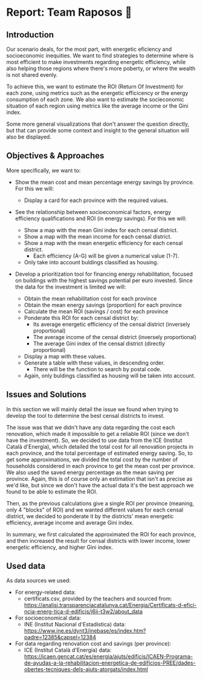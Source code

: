 # Report: Team Raposos 🦊

## Introduction

Our scenario deals, for the most part, with energetic eficiency and socioeconomic inequities. We want to find strategies to determine where is most efficient to make investments regarding energetic efficiency, while also helping those regions where there's more poberty, or where the wealth is not shared evenly. 

To achieve this, we want to estimate the ROI (Return Of Investment) for each zone, using metrics such as the energetic efficicency or the energy consumption of each zone. We also want to estimate the socieconomic situation of each region using metrics like the average income or the Gini index.

Some more general visualizations that don't answer the question directly, but that can provide some context and insight to the general situation will also be displayed.

## Objectives & Approaches

More specifically, we want to:

- Show the mean cost and mean percentage energy savings by province. For this we will:
    - Display a card for each province with the required values.

- See the relationship between socioeconomical factors, energy efficiency qualifications and ROI (in energy savings). For this we will:
    - Show a map with the mean Gini index for each censal district.
    - Show a map with the mean income for each censal district.
    - Show a map with the mean energetic efficiency for each censal district.
        - Each efficiency (A-G) will be given a numerical value (1-7).
    - Only take into account buldings classified as housing.    

- Develop a prioritization tool for financing energy rehabilitation, focused on buildings with the highest savings potential per euro invested. Since the data for the investment is limited we will:
    - Obtain the mean rehabilitation cost for each province
    - Obtain the mean energy savings (proportion) for each province
    - Calculate the mean ROI (savings / cost) for each province
    - Ponderate this ROI for each censal district by:
        - Its average energetic efficiency of the censal district (inversely proportional)
        - The average income of the censal district (inversely proportional)
        - The average Gini index of the censal district (directly proportional)
    - Display a map with these values.
    - Generate a table with these values, in descending order.
        - There will be the function to search by postal code.
    - Again, only buldings classified as housing will be taken into account.

## Issues and Solutions

In this section we will mainly detail the issue we found when trying to develop the tool to determine the best censal districts to invest.

The issue was that we didn't have any data regarding the cost each renovation, which made it impossible to get a reliable ROI (since we don't have the investment). So, we decided to use data from the ICE (Institut Català d'Energia), which detailed the total cost for all renovation projects in each province, and the total percentage of estimated energy saving. So, to get some approximations, we divided the total cost by the number of households considered in each province to get the mean cost per province. We also used the saved energy percentage as the mean saving per province. Again, this is of course only an estimation that isn't as precise as we'd like, but since we don't have the actual data it's the best approach we found to be able to estimate the ROI. 

Then, as the previous calculations give a single ROI per province (meaning, only 4 "blocks" of ROI) and we wanted different values for each censal district, we decided to ponderate it by the districts' mean energetic efficiency, average income and average Gini index.

In summary, we first calculated the approximated the ROI for each province, and then increased the result for censal districts with lower income, lower energetic efficiency, and higher Gini index.

## Used data 

As data sources we used:
- For energy-related data:
    - certificats.csv, provided by the teachers and sourced from: https://analisi.transparenciacatalunya.cat/Energia/Certificats-d-efici-ncia-energ-tica-d-edificis/j6ii-t3w2/about_data
- For socioeconomical data:
    - INE (Institut Nacional d'Estadística) data: https://www.ine.es/dynt3/inebase/es/index.htm?padre=12385&capsel=12384
- For data regarding renovation cost and savings (per province):
    - ICE (Institut Català d'Energia) data: https://icaen.gencat.cat/es/energia/ajuts/edificis/ICAEN-Programa-de-ayudas-a-la-rehabilitacion-energetica-de-edificios-PREE/dades-obertes-tecniques-dels-ajuts-atorgats/index.html
